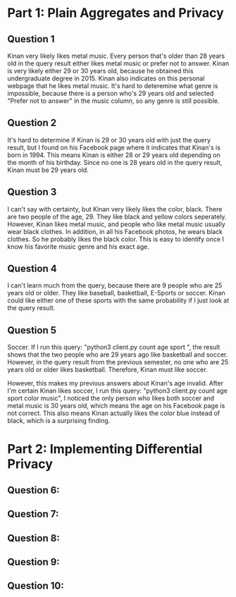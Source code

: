 # Part 1: Plain Aggregates and Privacy

## Question 1

Kinan very likely likes metal music. Every person that's older than 28 years old in the query result either likes metal music or prefer not to answer. Kinan is very likely either 29 or 30 years old, because he obtained this undergraduate degree in 2015. Kinan also indicates on this personal webpage that he likes metal music. It's hard to deteremine what genre is impossible, because there is a person who's 29 years old and selected "Prefer not to answer" in the music column, so any genre is still possible.

## Question 2

It's hard to determine if Kinan is 29 or 30 years old with just the query result, but I found on his Facebook page where it indicates that Kinan's is born in 1994. This means Kinan is either 28 or 29 years old depending on the month of his birthday. Since no one is 28 years old in the query result, Kinan must be 29 years old.

## Question 3

I can't say with certainty, but Kinan very likely likes the color, black. There are two people of the age, 29. They like black and yellow colors seperately. However, Kinan likes metal music, and people who like metal music usually wear black clothes. In addition, in all his Facebook photos, he wears black clothes. So he probably likes the black color. This is easy to identify once I know his favorite music genre and his exact age.

## Question 4

I can't learn much from the query, because there are 9 people who are 25 years old or older. They like baseball, basketball, E-Sports or soccer. Kinan could like either one of these sports with the same probability if I just look at the query result.

## Question 5

Soccer. If I run this query: "python3 client.py count age sport ", the result shows that the two people who are 29 years ago like basketball and soccer. However, in the query result from the previous semester, no one who are 25 years old or older likes basketball. Therefore, Kinan must like soccer.

However, this makes my previous answers about Kinan's age invalid. After I'm certain Kinan likes soccer, I run this query: "python3 client.py count age sport color music", I noticed the only person who likes both soccer and metal music is 30 years old, which means the age on his Facebook page is not correct. This also means Kinan actually likes the color blue instead of black, which is a surprising finding.

# Part 2: Implementing Differential Privacy

## Question 6:

## Question 7:

## Question 8:

## Question 9:

## Question 10:
